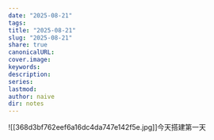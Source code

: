 ```yaml
---
date: "2025-08-21"
tags:
title: "2025-08-21"
slug: "2025-08-21"
share: true
canonicalURL:
cover.image:
keywords:
description:
series:
lastmod:
author: naive
dir: notes
---
```

![[368d3bf762eef6a16dc4da747e142f5e.jpg]]今天搭建第一天